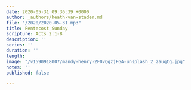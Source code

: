 ```yaml
---
date: 2020-05-31 09:36:39 +0000
author: _authors/heath-van-staden.md
file: "/2020/2020-05-31.mp3"
title: Pentecost Sunday
scripture: Acts 2:1-8
description: ''
series: ''
duration: ''
length: 
image: "/v1590918007/mandy-henry-2F0vQgzjFGA-unsplash_2_zauqtg.jpg"
notes: ''
published: false

---
```


